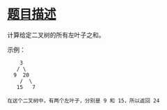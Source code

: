 # [题目描述](https://leetcode-cn.com/problems/sum-of-left-leaves/)
计算给定二叉树的所有左叶子之和。

示例：
```text
    3
   / \
  9  20
    /  \
   15   7

在这个二叉树中，有两个左叶子，分别是 9 和 15，所以返回 24
```
